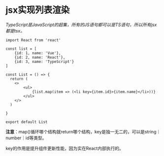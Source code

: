 # jsx实现列表渲染

_TypeScript是JavaScript的超集，所有的JS语句都可以是TS语句，所以所有jsx都是tsx。_

```tsx
import React from 'react'

const list = [
    {id: 1, name: 'Vue'},
    {id: 2, name: 'React'},
    {id: 3, name: 'TypeScript'}
]

const List = () => {
  return (
    <>
        <ul>
            {list.map(item => (<li key={item.id}>{item.name}</li>))}
        </ul>
    </>
  )
  
}

export default List
```

__注意__：map()循环哪个结构就return哪个结构，key是独一无二的，可以是string｜number｜id等类型。

key的作用是提升组件更新性能，因为实在React内部执行的。